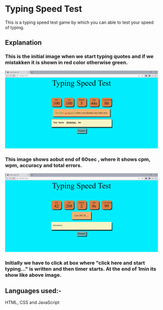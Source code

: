 # Typing Speed Test

This is a typing speed test game by which you can able to test your speed of typing.

## Explanation

### This is the initial image when we start typing quotes and if we mistakken it is shown in red color otherwise green.
![Picture](image1.png "Initial Stage")

### This image shows aobut end of 60sec , where it shows cpm, wpm, accuracy and total errors.
![Picture](image2.png "Final Stage")

### Initially we have to click at box where "click here and start typing..." is written and then timer starts. At the end of 1min its show like above image.

## Languages used:-
  HTML, CSS and JavaScript

